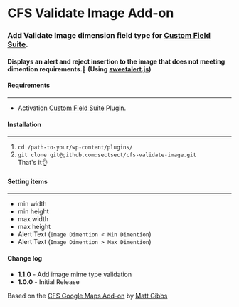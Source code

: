 # CFS Validate Image Add-on

### Add Validate Image dimension field type for [Custom Field Suite](https://wordpress.org/plugins/custom-field-suite/).

#### Displays an alert and reject insertion to the image that does not meeting dimention requirements.:no_entry_sign: (Using [sweetalert.js](http://t4t5.github.io/sweetalert/))

#### Requirements
- - -
* Activation [Custom Field Suite](https://wordpress.org/plugins/custom-field-suite/) Plugin.

#### Installation
- - -

 1. `cd /path-to-your/wp-content/plugins/`
 2. `git clone git@github.com:sectsect/cfs-validate-image.git`  
 That's it:ok_hand:

#### Setting items
- - -
* min width
* min height
* max width
* max height
* Alert Text (`Image Dimention < Min Dimention`)
* Alert Text (`Image Dimention > Max Dimention`)

#### Change log  
 * **1.1.0** - Add image mime type validation
 * **1.0.0** - Initial Release

Based on the [CFS Google Maps Add-on](https://github.com/mgibbs189/cfs-google-maps) by [Matt Gibbs](https://github.com/mgibbs189)
